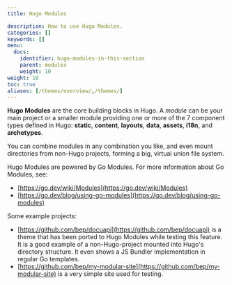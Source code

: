 ```yaml
---
title: Hugo Modules

description: How to use Hugo Modules.
categories: []
keywords: []
menu:
  docs:
    identifier: hugo-modules-in-this-section
    parent: modules
    weight: 10
weight: 10
toc: true
aliases: [/themes/overview/,/themes/]
---
```


**Hugo Modules** are the core building blocks in Hugo. A _module_ can be your main project or a smaller module providing one or more of the 7 component types defined in Hugo: **static**, **content**, **layouts**, **data**, **assets**, **i18n**, and **archetypes**.

You can combine modules in any combination you like, and even mount directories from non-Hugo projects, forming a big, virtual union file system.

Hugo Modules are powered by Go Modules. For more information about Go Modules, see:

- [https://go.dev/wiki/Modules](https://go.dev/wiki/Modules)
- [https://go.dev/blog/using-go-modules](https://go.dev/blog/using-go-modules)

Some example projects:

- [https://github.com/bep/docuapi](https://github.com/bep/docuapi) is a theme that has been ported to Hugo Modules while testing this feature. It is a good example of a non-Hugo-project mounted into Hugo's directory structure. It even shows a JS Bundler implementation in regular Go templates.
- [https://github.com/bep/my-modular-site](https://github.com/bep/my-modular-site) is a very simple site used for testing.
